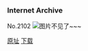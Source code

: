 ### Internet Archive
No.2102
![图片不见了~~~](https://imgs.xkcd.com/comics/internet_archive.png)

[原址](https://xkcd.com//2102) [下载](https://imgs.xkcd.com/comics/internet_archive.png)

